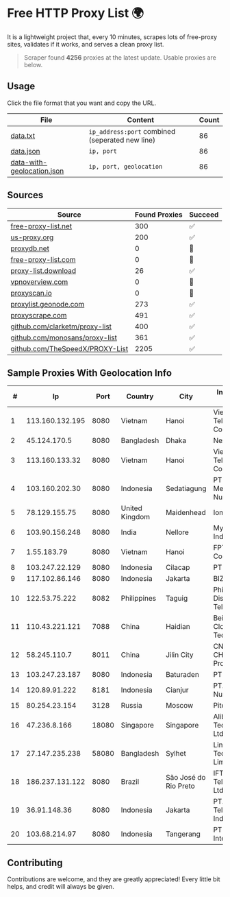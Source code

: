 
# Free HTTP Proxy List 🌍

It is a lightweight project that, every 10 minutes, scrapes lots of free-proxy sites, validates if it works, and serves a clean proxy list.


> Scraper found **4256** proxies at the latest update. Usable proxies are below.

## Usage

Click the file format that you want and copy the URL.


|File|Content|Count|
|----|-------|-----|
|[data.txt](https://raw.githubusercontent.com/themiralay/Proxy-List-World/master/data.txt)|`ip_address:port` combined (seperated new line)|86|
|[data.json](https://raw.githubusercontent.com/themiralay/Proxy-List-World/master/data.json)|`ip, port`|86|
|[data-with-geolocation.json](https://raw.githubusercontent.com/themiralay/Proxy-List-World/master/data-with-geolocation.json)|`ip, port, geolocation`|86|

## Sources

|Source|Found Proxies|Succeed|
|------|-------------|-------|
|[free-proxy-list.net](https://free-proxy-list.net)|300|✅|
|[us-proxy.org](https://www.us-proxy.org)|200|✅|
|[proxydb.net](http://proxydb.net)|0|🚫|
|[free-proxy-list.com](https://free-proxy-list.com/?page=&port=&type%5B%5D=http&type%5B%5D=https&up_time=0&search=Search)|0|🚫|
|[proxy-list.download](https://www.proxy-list.download/HTTP)|26|✅|
|[vpnoverview.com](https://vpnoverview.com/privacy/anonymous-browsing/free-proxy-servers)|0|🚫|
|[proxyscan.io](https://www.proxyscan.io)|0|🚫|
|[proxylist.geonode.com](https://proxylist.geonode.com/api/proxy-list?limit=300&page=1&sort_by=lastChecked&sort_type=desc&protocols=http,https)|273|✅|
|[proxyscrape.com](https://api.proxyscrape.com/v2/?request=displayproxies&protocol=http&timeout=10000&country=all&ssl=all&anonymity=all)|491|✅|
|[github.com/clarketm/proxy-list](https://raw.githubusercontent.com/clarketm/proxy-list/master/proxy-list-raw.txt)|400|✅|
|[github.com/monosans/proxy-list](https://raw.githubusercontent.com/monosans/proxy-list/main/proxies/http.txt)|361|✅|
|[github.com/TheSpeedX/PROXY-List](https://raw.githubusercontent.com/TheSpeedX/PROXY-List/master/http.txt)|2205|✅|


## Sample Proxies With Geolocation Info

|#|Ip|Port|Country|City|Internet Service Provider|
|-|--|----|-------|----|-------------------------|
|1|113.160.132.195|8080|Vietnam|Hanoi|VietNam Post and Telecom Corporation|
|2|45.124.170.5|8080|Bangladesh|Dhaka|Nextonline Limited|
|3|113.160.133.32|8080|Vietnam|Hanoi|VietNam Post and Telecom Corporation|
|4|103.160.202.30|8080|Indonesia|Sedatiagung|PT Sembilan Mediadata Nusaraya|
|5|78.129.155.75|8080|United Kingdom|Maidenhead|Iomart Hosting Ltd|
|6|103.90.156.248|8080|India|Nellore|Myguru Online India Pvt Ltd|
|7|1.55.183.79|8080|Vietnam|Hanoi|FPT Telecom Company|
|8|103.247.22.129|8080|Indonesia|Cilacap|PT wifian Solution|
|9|117.102.86.146|8080|Indonesia|Jakarta|BIZNET|
|10|122.53.75.222|8082|Philippines|Taguig|Philippine Long Distance Telephone Co.|
|11|110.43.221.121|7088|China|Haidian|Beijing Kingsoft Cloud Internet Technology Co|
|12|58.245.110.7|8011|China|Jilin City|CNC Group CHINA169 Jilin Province Network|
|13|103.247.23.187|8080|Indonesia|Baturaden|PT wifian Solution|
|14|120.89.91.222|8181|Indonesia|Cianjur|PT. Java Digital Nusantara|
|15|80.254.23.154|3128|Russia|Moscow|Piter-telecom Ltd.|
|16|47.236.8.166|18080|Singapore|Singapore|Alibaba (US) Technology Co., Ltd.|
|17|27.147.235.238|58080|Bangladesh|Sylhet|Link3 Technologies Limited|
|18|186.237.131.122|8080|Brazil|São José do Rio Preto|IFTNET Telecomunicacoes Ltda|
|19|36.91.148.36|8080|Indonesia|Jakarta|PT. Telekomunikasi Indonesia|
|20|103.68.214.97|8080|Indonesia|Tangerang|PT Media Grasi Internet|



## Contributing

Contributions are welcome, and they are greatly appreciated! Every
little bit helps, and credit will always be given.

